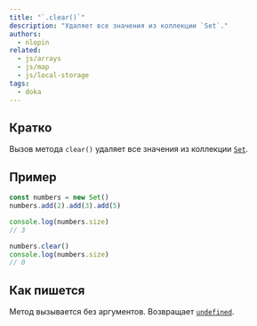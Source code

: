 ```yaml
---
title: "`.clear()`"
description: "Удаляет все значения из коллекции `Set`."
authors:
  - nlopin
related:
  - js/arrays
  - js/map
  - js/local-storage
tags:
  - doka
---
```


## Кратко

Вызов метода `clear()` удаляет все значения из коллекции [`Set`](/js/set/).

## Пример

```js
const numbers = new Set()
numbers.add(2).add(3).add(5)

console.log(numbers.size)
// 3

numbers.clear()
console.log(numbers.size)
// 0
```

## Как пишется

Метод вызывается без аргументов. Возвращает [`undefined`](/js/undefined/).

